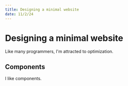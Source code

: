 ```yaml
---
title: Designing a minimal website
date: 11/2/24
---
```


# Designing a minimal website

Like many programmers, I'm attracted to optimization.

## Components

I like components.
